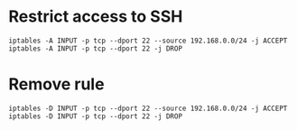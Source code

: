 # Restrict access to SSH
```shell
iptables -A INPUT -p tcp --dport 22 --source 192.168.0.0/24 -j ACCEPT
iptables -A INPUT -p tcp --dport 22 -j DROP
```
# Remove rule
```shell
iptables -D INPUT -p tcp --dport 22 --source 192.168.0.0/24 -j ACCEPT
iptables -D INPUT -p tcp --dport 22 -j DROP
```
